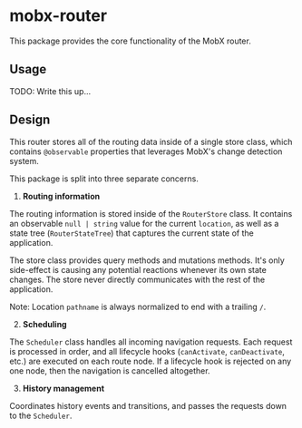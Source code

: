 # mobx-router

This package provides the core functionality of the MobX router.

## Usage

TODO: Write this up...

## Design

This router stores all of the routing data inside of a single store class, which contains
`@observable` properties that leverages MobX's change detection system.

This package is split into three separate concerns.

1. **Routing information**

  The routing information is stored inside of the `RouterStore` class. It contains
  an observable `null | string` value for the current `location`, as well as a state
  tree (`RouterStateTree`) that captures the current state of the application.

  The store class provides query methods and mutations methods. It's only side-effect
  is causing any potential reactions whenever its own state changes. The store never
  directly communicates with the rest of the application.

  Note: Location `pathname` is always normalized to end with a trailing `/`.

2. **Scheduling**

  The `Scheduler` class handles all incoming navigation requests. Each request is processed
  in order, and all lifecycle hooks (`canActivate`, `canDeactivate`, etc.) are executed
  on each route node. If a lifecycle hook is rejected on any one node, then the navigation
  is cancelled altogether.

3. **History management**

  Coordinates history events and transitions, and passes the requests down to the `Scheduler`.
